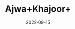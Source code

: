 ---
title: 'Ajwa+Khajoor+'
date: '2022-09-15' 
metatag: '' 
inventory: '0' 
draft: false 
# meta description 
shortDescripton: ''
description: 'Food+Product'
longdescription: ''
featured: True
# product Price
price: '2000.0'
# Product Short Description
shortDescription: ''
productID: '070473DF-1F25-ED11-9968-005056B3A416'
type: 'products'
category: 'Food+Product' 
thumnailproduct: 'https://aminsaddiquidawakhana.eralive.net/images/products/070473DF-1F25-ED11-9968-005056B3A4161.png' 
images:
  - image: 'images/products/070473DF-1F25-ED11-9968-005056B3A4161.png'  
Variants:
---